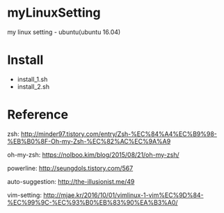 # myLinuxSetting
my linux setting - ubuntu(ubuntu 16.04)

# Install
- install_1.sh
- install_2.sh

# Reference

zsh: http://minder97.tistory.com/entry/Zsh-%EC%84%A4%EC%B9%98-%EB%B0%8F-Oh-my-Zsh-%EC%82%AC%EC%9A%A9

oh-my-zsh: https://nolboo.kim/blog/2015/08/21/oh-my-zsh/

powerline: http://seungdols.tistory.com/567

auto-suggestion: http://the-illusionist.me/49

vim-setting: http://mjae.kr/2016/10/01/vimlinux-1-vim%EC%9D%84-%EC%99%9C-%EC%93%B0%EB%83%90%EA%B3%A0/
